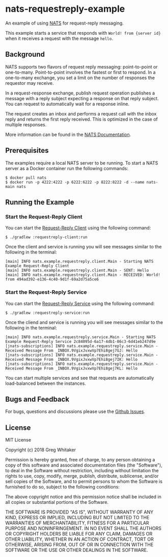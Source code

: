 # nats-requestreply-example

An example of using [NATS](https://nats.io) for request-reply messaging.

This example starts a service that responds with `World! from {server id}` when it receives a request with the message `hello`.

## Background
NATS supports two flavors of request reply messaging: point-to-point or one-to-many. Point-to-point involves the fastest or first to respond. In a one-to-many exchange, you set a limit on the number of responses the requestor may receive.

In a request-response exchange, publish request operation publishes a message with a reply subject expecting a response on that reply subject. You can request to automatically wait for a response inline.

The request creates an inbox and performs a request call with the inbox reply and returns the first reply received. This is optimized in the case of multiple responses.

More information can be found in the [NATS Documentation](https://nats.io/documentation/concepts/nats-req-rep/).

## Prerequisites
The examples require a local NATS server to be running. To start a NATS server as a Docker container run the following commands:

    $ docker pull nats
    $ docker run -p 4222:4222 -p 6222:6222 -p 8222:8222 -d --name nats-main nats

## Running the Example
### Start the Request-Reply Client
You can start the [Request-Reply Client](requestreply-client/README.md) using the following command:

    $ ./gradlew :requestreply-client:run
    
Once the client and service is running you will see messages similar to the following in the terminal:

    [main] INFO nats.example.requestreply.client.Main - Starting NATS Example Request-Reply Client
    [main] INFO nats.example.requestreply.client.Main - SENT: Hello
    [main] INFO nats.example.requestreply.client.Main - RECEIVED: World! from 494ad392-e136-4c40-9d1f-69a2d75a5ce6

### Start the Request-Reply Service
You can start the [Request-Reply Service](requestreply-service/README.md) using the following command:

    $ ./gradlew :requestreply-service:run

Once the cliend and service is running you will see messages similar to the following in the terminal:

    [main] INFO nats.example.requestreply.service.Main - Starting NATS Example Request-Reply Service 2c84095d-6a17-4db1-86c3-6d41eb247d9e
    [jnats-subscriptions] INFO nats.example.requestreply.service.Main - Received Message From _INBOX.9VgixJvxwVp7Ehi8gej7GJ: Hello
    [jnats-subscriptions] INFO nats.example.requestreply.service.Main - Received Message From _INBOX.9VgixJvxwVp7Ehi8gej7IK: Hello
    [jnats-subscriptions] INFO nats.example.requestreply.service.Main - Received Message From _INBOX.9VgixJvxwVp7Ehi8gej7KL: Hello

You can start multiple services and see that requests are automatically load-balanced between the instances.

## Bugs and Feedback
For bugs, questions and discussions please use the [Github Issues](https://github.com/gregwhitaker/nats-requestreply-example/issues).

## License
MIT License

Copyright (c) 2018 Greg Whitaker

Permission is hereby granted, free of charge, to any person obtaining a copy
of this software and associated documentation files (the "Software"), to deal
in the Software without restriction, including without limitation the rights
to use, copy, modify, merge, publish, distribute, sublicense, and/or sell
copies of the Software, and to permit persons to whom the Software is
furnished to do so, subject to the following conditions:

The above copyright notice and this permission notice shall be included in all
copies or substantial portions of the Software.

THE SOFTWARE IS PROVIDED "AS IS", WITHOUT WARRANTY OF ANY KIND, EXPRESS OR
IMPLIED, INCLUDING BUT NOT LIMITED TO THE WARRANTIES OF MERCHANTABILITY,
FITNESS FOR A PARTICULAR PURPOSE AND NONINFRINGEMENT. IN NO EVENT SHALL THE
AUTHORS OR COPYRIGHT HOLDERS BE LIABLE FOR ANY CLAIM, DAMAGES OR OTHER
LIABILITY, WHETHER IN AN ACTION OF CONTRACT, TORT OR OTHERWISE, ARISING FROM,
OUT OF OR IN CONNECTION WITH THE SOFTWARE OR THE USE OR OTHER DEALINGS IN THE
SOFTWARE.